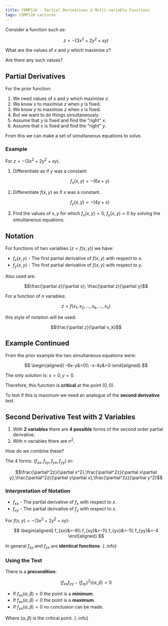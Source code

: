 ```yaml
---
title: COMP116 - Partial Derivatives & Multi-variable Functions
tags: COMP116 Lectures
---
```

Consider a function such as:

$$z=-(3x^2+2y^2+xy)$$

What are the values of $x$ and $y$ which maximise $z$?

Are there any such values?

## Partial Derivatives
For the prior function:

1. We need values of $x$ and $y$ which maximise $z$.
1. We know $x$ to maximise $z$ when $y$ is fixed.
1. We know $y$ to maximise $z$ when $x$ is fixed.
1. But we want to do things simultaneously.
1. Assume that $y$ is fixed and find the "right" $x$.
1. Assume that $x$ is fixed and find the "right" $y$.

From this we can make a set of simultaneous equations to solve.

### Example

For $z=-(3x^2+2y^2+xy)$.

1. Differentiate as if $y$ was a constant:
	
	$$f_x(x,y)=-(6x+y)$$
	
1. Differentiate $f(x,y)$ as if $x$ was a constant.

	$$f_y(x,y)=-(4y+x)$$
	
1. Find the values of $x,y$ for which $f_x(x,y)=0,$  $f_y(x,y)=0$ by solving the simultaneous equations.

## Notation
For functions of two variables ($z=f(x,y)$) we have:

* $f_x(x,y)$ - The first partial derivative of $f(x,y)$ with respect to $x$.
* $f_y(x,y)$ - The first partial derivative of $f(x,y)$ with respect to $y$.

Also used are:

$$\frac{\partial z}{\partial x}; \frac{\partial z}{\partial y}$$

For a function of $n$ variables:

$$z = f(x_1,x_2,\ldots,x_k,\ldots,x_n)$$

this style of notation will be used:

$$\frac{\partial z}{\partial x_k}$$

## Example Continued
From the prior example the two simultaneous equations were:

$$
\begin{aligned}
-6x-y&=0\\
-x-4y&=0
\end{aligned}
$$

The only solution is: $x=0, y=0$.

Therefore, this function is **critical** at the point $(0,0)$.

To test if this is maximum we need an analogue of the **second derivative** test.

## Second Derivative Test with 2 Variables

1. With **2 variables** there are **4 possible** forms of the second order partial derivative.
1. With $n$ variables there are $n^2$.

How do we combine these? 

The 4 forms: $(f_{xx},f_{xy},f_{yx},f_{yy})$ or:

$$\frac{\partial^2z}{\partial x^2},\frac{\partial^2z}{\partial x\partial y},\frac{\partial^2z}{\partial y\partial x},\frac{\partial^2z}{\partial y^2}$$

### Interpretation of Notation
* $f_{xx}$ - The partial derivative of $f_x$ with respect to $x$.
* $f_{xy}$ - The partial derivative of $f_y$ with respect to $x$.

For $f(x,y)=-(3x^2+2y^2+xy)$:

$$
\begin{aligned}
f_{xx}&=-6\\
f_{xy}&=-1\\
f_{yx}&=-1\\
f_{yy}&=-4
\end{aligned}
$$

In general $f_{xy}$ and $f_{yx}$ are **identical functions**.
{:.info}

### Using the Test
There is a **precondition**:

$$(f_{xx}f_{yy}-(f_{xy})^2)(\alpha, \beta)>0$$

* If $f_{xx}(\alpha, \beta)>0$ the point is a **minimum**.
* If $f_{xx}(\alpha, \beta)<0$ the point is a **maximum**.
* If $f_{xx}(\alpha, \beta)=0$ no conclusion can be made.

Where $(\alpha, \beta)$ is the critical point.
{:.info}
